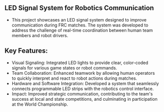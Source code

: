 ## LED Signal System for Robotics Communication
- This project showcases an LED signal system designed to improve communication during FRC matches. The system was developed to address the challenge of real-time coordination between human team members and robot drivers.

## Key Features:

- Visual Signaling: Integrated LED lights to provide clear, color-coded signals for various game states or robot commands.
- Team Collaboration: Enhanced teamwork by allowing human operators to quickly interpret and react to robot actions during matches.
- Hardware and Software Integration: Developed a system that seamlessly connects programmable LED strips with the robotics control interface.
- Impact: Improved strategic communication, contributing to the team's success at local and state competitions, and culminating in participation at the World Championship.
